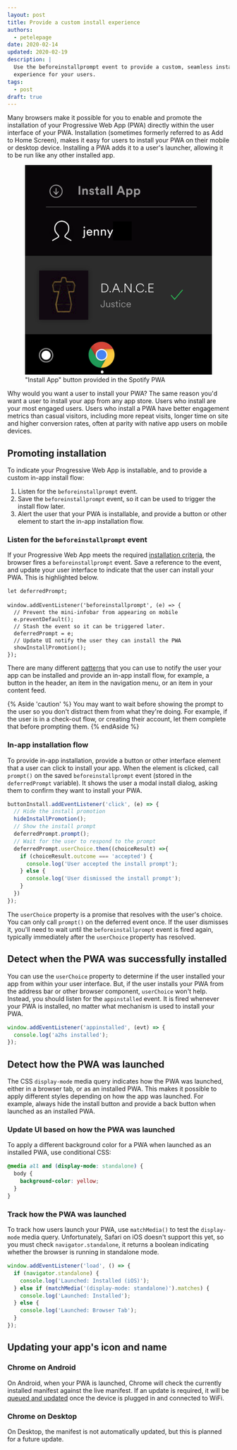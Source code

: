 ```yaml
---
layout: post
title: Provide a custom install experience
authors:
  - petelepage
date: 2020-02-14
updated: 2020-02-19
description: |
  Use the beforeinstallprompt event to provide a custom, seamless install
  experience for your users.
tags:
  - post
draft: true
---
```


Many browsers make it possible for you to enable and promote the installation
of your Progressive Web App (PWA) directly within the user interface of your
PWA. Installation (sometimes formerly referred to as Add to Home Screen),
makes it easy for users to install your PWA on their mobile or desktop device.
Installing a PWA adds it to a user's launcher, allowing it to be run like any
other installed app.

<figure class="w-figure w-figure--inline-right">
  <img src="spotify-custom-install.png"
       alt="Install App button provided in the Spotify PWA">
  <figcaption class="w-figcaption">
    "Install App" button provided in the Spotify PWA
  </figcaption>
</figure>

Why would you want a user to install your PWA? The same reason you'd want a
user to install your app from any app store. Users who install are your most
engaged users. Users who install a PWA have better engagement metrics than
casual visitors, including more repeat visits, longer time on site and
higher conversion rates, often at parity with native app users on mobile
devices.

<div class="w-clearfix"></div>

## Promoting installation

To indicate your Progressive Web App is installable, and to provide a custom
in-app install flow:

1. Listen for the `beforeinstallprompt` event.
2. Save the `beforeinstallprompt` event, so it can be used to trigger the
   install flow later.
3. Alert the user that your PWA is installable, and provide a button or other
   element to start the in-app installation flow.

### Listen for the `beforeinstallprompt` event

If your Progressive Web App meets the required [installation criteria](/install-criteria/),
the browser fires a `beforeinstallprompt` event. Save a reference to the
event, and update your user interface to indicate that the user can install
your PWA. This is highlighted below.

```js/5-8
let deferredPrompt;

window.addEventListener('beforeinstallprompt', (e) => {
  // Prevent the mini-infobar from appearing on mobile
  e.preventDefault();
  // Stash the event so it can be triggered later.
  deferredPrompt = e;
  // Update UI notify the user they can install the PWA
  showInstallPromotion();
});
```

There are many different [patterns](/install-patterns/) that you can use to
notify the user your app can be installed and provide an in-app install
flow, for example, a button in the header, an item in the navigation menu,
or an item in your content feed.

{% Aside 'caution' %}
You may want to wait before showing the prompt to the user so you don't
distract them from what they're doing. For example, if the user is in a
check-out flow, or creating their account, let them complete that before
prompting them.
{% endAside %}

### In-app installation flow

To provide in-app installation, provide a button or other interface element
that a user can click to install your app. When the element is
clicked, call `prompt()` on the saved `beforeinstallprompt` event (stored
in the `deferredPrompt` variable). It shows the user a modal install dialog,
asking them to confirm they want to install your PWA.

```js
buttonInstall.addEventListener('click', (e) => {
  // Hide the install promotion
  hideInstallPromotion();
  // Show the install prompt
  deferredPrompt.prompt();
  // Wait for the user to respond to the prompt
  deferredPrompt.userChoice.then((choiceResult) =>{
    if (choiceResult.outcome === 'accepted') {
      console.log('User accepted the install prompt');
    } else {
      console.log('User dismissed the install prompt');
    }
  })
});
```

The `userChoice` property is a promise that resolves with the user's choice.
You can only call `prompt()` on the deferred event once. If the user
dismisses it, you'll need to wait until the `beforeinstallprompt` event
is fired again, typically immediately after the `userChoice` property
has resolved.

## Detect when the PWA was successfully installed

You can use the `userChoice` property to determine if the user installed
your app from within your user interface. But, if the user installs your
PWA from the address bar or other browser component, `userChoice` won't
help. Instead, you should listen for the `appinstalled` event. It is fired
whenever your PWA is installed, no matter what mechanism is used to install
your PWA.

```js
window.addEventListener('appinstalled', (evt) => {
  console.log('a2hs installed');
});
```

## Detect how the PWA was launched

The CSS `display-mode` media query indicates how the PWA was launched,
either in a browser tab, or as an installed PWA. This makes it possible to
apply different styles depending on how the app was launched. For example,
always hide the install button and provide a back button when launched as an
installed PWA.

### Update UI based on how the PWA was launched

To apply a different background color for a PWA when launched as an installed
PWA, use conditional CSS:

```css
@media all and (display-mode: standalone) {
  body {
    background-color: yellow;
  }
}
```

### Track how the PWA was launched

To track how users launch your PWA, use `matchMedia()` to test the
`display-mode` media query. Unfortunately, Safari on iOS doesn't support
this yet, so you must check `navigator.standalone`, it returns a boolean
indicating whether the browser is running in standalone mode.

```js
window.addEventListener('load', () => {
  if (navigator.standalone) {
    console.log('Launched: Installed (iOS)');
  } else if (matchMedia('(display-mode: standalone)').matches) {
    console.log('Launched: Installed');
  } else {
    console.log('Launched: Browser Tab');
  }
});
```

## Updating your app's icon and name

### Chrome on Android

On Android, when your PWA is launched, Chrome will check the currently
installed manifest against the live manifest. If an update is required, it
will be [queued and updated][update-flow] once the device is plugged in and
connected to WiFi.

### Chrome on Desktop
On Desktop, the manifest is not automatically updated, but this is planned for
a future update.

[update-flow]: https://developers.google.com/web/fundamentals/integration/webapks#update-webapk

